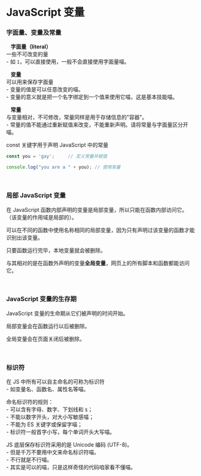 # JavaScript 变量

### 字面量、变量及常量

​	&nbsp;&nbsp;**字面量（literal）**  
一些不可改变的量  
 \- 如 `1`，可以直接使用，一般不会直接使用字面量喵。  

​	&nbsp;&nbsp;**变量**  
可以用来保存字面量  
 \- 变量的值是可以任意改变的喵。  
 \- 变量的意义就是把一个名字绑定到一个值来使用它喵，这是基本技能喵。

​	&nbsp;&nbsp;**常量**  
与变量相对，不可修改，常量同样是用于存储信息的"容器"。  
 \- 常量的值不能通过重新赋值来改变，不能重新声明。请将常量与字面量区分开喵。  

const 关键字用于声明 JavaScript 中的常量

```javascript
const you = 'gay';	   // 定义常量并赋值

console.log("you are a " + you); // 使用常量
```

</br>

### 局部 JavaScript 变量

在 JavaScript 函数内部声明的变量是局部变量，所以只能在函数内部访问它。（该变量的作用域是局部的）。

可以在不同的函数中使用名称相同的局部变量，因为只有声明过该变量的函数才能识别出该变量。

只要函数运行完毕，本地变量就会被删除。

与其相对的是在函数外声明的变量**全局变量**，网页上的所有脚本和函数都能访问它。

</br>

### JavaScript 变量的生存期

JavaScript 变量的生命期从它们被声明的时间开始。

局部变量会在函数运行以后被删除。

全局变量会在页面关闭后被删除。

</br>

### 标识符

在 JS 中所有可以自主命名的可称为标识符  
 \- 如变量名、函数名、属性名等喵。

命名标识符的规则：  
 \- 可以含有字母、数字、下划线和 `$`；  
 \- 不能以数字开头，对大小写敏感喵；  
 \- 不能为 ES 关键字或保留字喵；  
 \- 标识符一般首字小写，每个单词开头大写喵。  

JS 底层保存标识符采用的是 Unicode 编码 (UTF-8)。  
 \- 但是千万不要用中文来命名标识符喵。  
 \- 不行就是不行喵。  
 \- 其实是可以的喵，只是这样奇怪的代码咱家看不懂喵。
